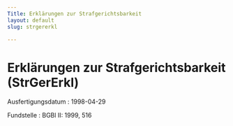 ```yaml
---
Title: Erklärungen zur Strafgerichtsbarkeit
layout: default
slug: strgererkl

---
```


# Erklärungen zur Strafgerichtsbarkeit (StrGerErkl)

Ausfertigungsdatum
:   1998-04-29

Fundstelle
:   BGBl II: 1999, 516

